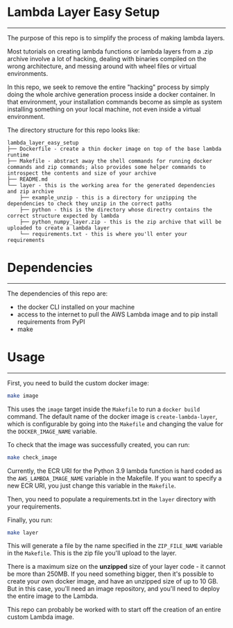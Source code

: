 # Lambda Layer Easy Setup
***
The purpose of this repo is to simplify the process of making lambda layers.

Most tutorials on creating lambda functions or lambda layers from a .zip archive involve a lot of hacking, dealing with binaries compiled on the wrong architecture, 
and messing around with wheel files or virtual environments. 

In this repo, we seek to remove the entire "hacking" process by simply doing the whole archive generation process inside a docker container. 
In that environment, your installation commands become as simple as system installing something on your local machine, not even inside a virtual environment.

The directory structure for this repo looks like:
```
lambda_layer_easy_setup
├── Dockerfile - create a thin docker image on top of the base lambda runtime
├── Makefile - abstract away the shell commands for running docker commands and zip commands; also provides some helper commands to introspect the contents and size of your archive
├── README.md
└── layer - this is the working area for the generated dependencies and zip archive
    ├── example_unzip - this is a directory for unzipping the dependencies to check they unzip in the correct paths
    ├── python - this is the directory whose directry contains the correct structure expected by lambda 
    ├── python_numpy_layer.zip - this is the zip archive that will be uploaded to create a lambda layer
    └── requirements.txt - this is where you'll enter your requirements
```
# Dependencies
***
The dependencies of this repo are:
* the docker CLI installed on your machine
* access to the internet to pull the AWS Lambda image and to pip install requirements from PyPI
* make
# Usage
***
First, you need to build the custom docker image:
```bash
make image
```

This uses the `image` target inside the `Makefile` to run a `docker build` command. 
The default name of the docker image is `create-lambda-layer`, which is configurable by going into the `Makefile` and changing the value for the
`DOCKER_IMAGE_NAME` variable.

To check that the image was successfully created, you can run:
```bash
make check_image
```

Currently, the ECR URI for the Python 3.9 lambda function is hard coded as the `AWS_LAMBDA_IMAGE_NAME` variable in the Makefile.
If you want to specify a new ECR URI, you just change this variable in the `Makefile`.

Then, you need to populate a requirements.txt in the `layer` directory with your requirements. 


Finally, you run:
```bash
make layer
```

This will generate a file by the name specified in the `ZIP_FILE_NAME` variable in the `Makefile`.
This is the zip file you'll upload to the layer. 

There is a maximum size on the **unzipped** size of your layer code - it cannot be more than 250MB.
If you need something bigger, then it's possible to create your own docker image, and have an unzipped size of up to 10 GB.
But in this case, you'll need an image repository, and you'll need to deploy the entire image to the Lambda. 

This repo can probably be worked with to start off the creation of an entire custom Lambda image. 
